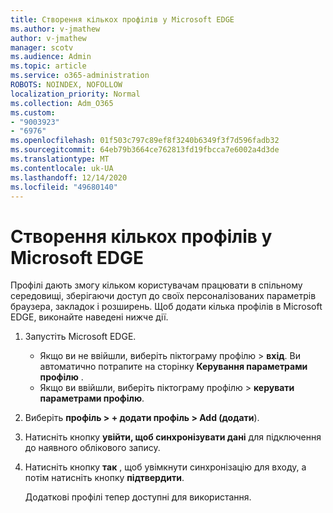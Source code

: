 ```yaml
---
title: Створення кількох профілів у Microsoft EDGE
ms.author: v-jmathew
author: v-jmathew
manager: scotv
ms.audience: Admin
ms.topic: article
ms.service: o365-administration
ROBOTS: NOINDEX, NOFOLLOW
localization_priority: Normal
ms.collection: Adm_O365
ms.custom:
- "9003923"
- "6976"
ms.openlocfilehash: 01f503c797c89ef8f3240b6349f3f7d596fadb32
ms.sourcegitcommit: 64eb79b3664ce762813fd19fbcca7e6002a4d3de
ms.translationtype: MT
ms.contentlocale: uk-UA
ms.lasthandoff: 12/14/2020
ms.locfileid: "49680140"
---
```

# <a name="create-multiple-profiles-in-microsoft-edge"></a>Створення кількох профілів у Microsoft EDGE

Профілі дають змогу кільком користувачам працювати в спільному середовищі, зберігаючи доступ до своїх персоналізованих параметрів браузера, закладок і розширень. Щоб додати кілька профілів в Microsoft EDGE, виконайте наведені нижче дії.

1. Запустіть Microsoft EDGE.
    - Якщо ви не ввійшли, виберіть піктограму профілю > **вхід**. Ви автоматично потрапите на сторінку **Керування параметрами профілю** .
    - Якщо ви ввійшли, виберіть піктограму профілю > **керувати параметрами профілю**.
2. Виберіть **профіль > + додати профіль > Add (додати**).
3. Натисніть кнопку **увійти, щоб синхронізувати дані** для підключення до наявного облікового запису.
4. Натисніть кнопку **так** , щоб увімкнути синхронізацію для входу, а потім натисніть кнопку **підтвердити**.

    Додаткові профілі тепер доступні для використання.
